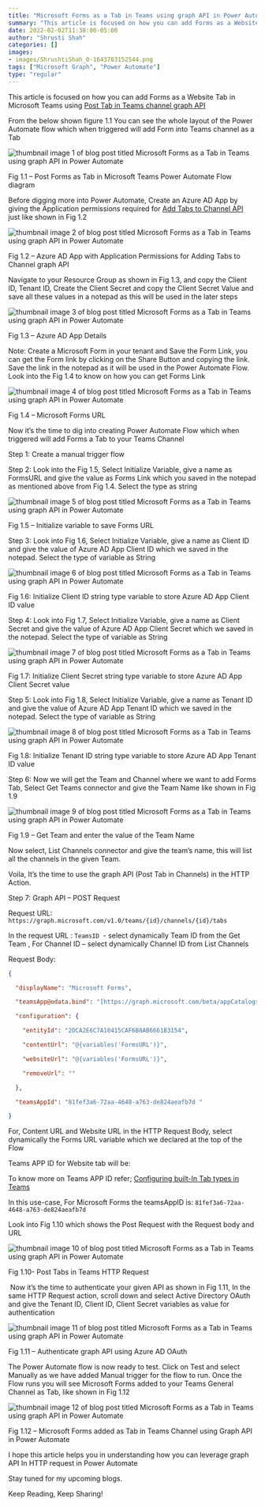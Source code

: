```yaml
---
title: "Microsoft Forms as a Tab in Teams using graph API in Power Automate"
summary: "This article is focused on how you can add Forms as a Website Tab in Microsoft Teams using Post Tab in Teams channel graph API"
date: 2022-02-02T11:38:00-05:00
author: "Shrusti Shah"
categories: []
images: 
- images/ShrushtiShah_0-1643783152544.png
tags: ["Microsoft Graph", "Power Automate"]
type: "regular"
---
```


This article is focused on how you can add Forms as a Website Tab in Microsoft Teams using [Post Tab in Teams channel graph API](https://docs.microsoft.com/graph/api/channel-post-tabs?view=graph-rest-1.0)

From the below shown figure 1.1 You can see the whole layout of the Power Automate flow which when triggered will add Form into Teams channel as a Tab

![thumbnail image 1 of blog post titled Microsoft Forms as a Tab in Teams using graph API in Power Automate ](images/ShrushtiShah_0-1643783152544.png)

Fig 1.1 – Post Forms as Tab in Microsoft Teams Power Automate Flow diagram

Before digging more into Power Automate, Create an Azure AD App by giving the Application permissions required for [Add Tabs to Channel API](https://docs.microsoft.com/graph/api/channel-post-tabs?view=graph-rest-1.0) just like shown in Fig 1.2

![thumbnail image 2 of blog post titled Microsoft Forms as a Tab in Teams using graph API in Power Automate ](images/ShrushtiShah_1-1643783152566.png)

Fig 1.2 – Azure AD App with Application Permissions for Adding Tabs to Channel graph API

Navigate to your Resource Group as shown in Fig 1.3, and copy the Client ID, Tenant ID, Create the Client Secret and copy the Client Secret Value and save all these values in a notepad as this will be used in the later steps

![thumbnail image 3 of blog post titled Microsoft Forms as a Tab in Teams using graph API in Power Automate ](images/ShrushtiShah_2-1643783152584.png)

Fig 1.3 – Azure AD App Details

Note: Create a Microsoft Form in your tenant and Save the Form Link, you can get the Form link by clicking on the Share Button and copying the link. Save the link in the notepad as it will be used in the Power Automate Flow. Look into the Fig 1.4 to know on how you can get Forms Link

![thumbnail image 4 of blog post titled Microsoft Forms as a Tab in Teams using graph API in Power Automate ](images/ShrushtiShah_3-1643783152590.png)

Fig 1.4 – Microsoft Forms URL

Now it’s the time to dig into creating Power Automate Flow which when triggered will add Forms a Tab to your Teams Channel

Step 1: Create a manual trigger flow

Step 2: Look into the Fig 1.5, Select Initialize Variable, give a name as FormsURL and give the value as Forms Link which you saved in the notepad as mentioned above from Fig 1.4. Select the type as string

![thumbnail image 5 of blog post titled Microsoft Forms as a Tab in Teams using graph API in Power Automate ](images/ShrushtiShah_4-1643783152592.png)

Fig 1.5 – Initialize variable to save Forms URL

Step 3: Look into Fig 1.6, Select Initialize Variable, give a name as Client ID and give the value of Azure AD App Client ID which we saved in the notepad. Select the type of variable as String

![thumbnail image 6 of blog post titled Microsoft Forms as a Tab in Teams using graph API in Power Automate ](images/ShrushtiShah_5-1643783152594.png)

Fig 1.6: Initialize Client ID string type variable to store Azure AD App Client ID value

Step 4: Look into Fig 1.7, Select Initialize Variable, give a name as Client Secret and give the value of Azure AD App Client Secret which we saved in the notepad. Select the type of variable as String

![thumbnail image 7 of blog post titled Microsoft Forms as a Tab in Teams using graph API in Power Automate ](images/ShrushtiShah_6-1643783152595.png)

Fig 1.7: Initialize Client Secret string type variable to store Azure AD App Client Secret value

Step 5: Look into Fig 1.8, Select Initialize Variable, give a name as Tenant ID and give the value of Azure AD App Tenant ID which we saved in the notepad. Select the type of variable as String

![thumbnail image 8 of blog post titled Microsoft Forms as a Tab in Teams using graph API in Power Automate ](images/ShrushtiShah_7-1643783152597.png)

Fig 1.8: Initialize Tenant ID string type variable to store Azure AD App Tenant ID value

Step 6: Now we will get the Team and Channel where we want to add Forms Tab, Select Get Teams connector and give the Team Name like shown in Fig 1.9

![thumbnail image 9 of blog post titled Microsoft Forms as a Tab in Teams using graph API in Power Automate ](images/ShrushtiShah_8-1643783152599.png)

Fig 1.9 – Get Team and enter the value of the Team Name

Now select, List Channels connector and give the team’s name, this will list all the channels in the given Team.

Voila, It’s the time to use the graph API (Post Tab in Channels) in the HTTP Action.

Step 7: Graph API – POST Request

Request URL: `https://graph.microsoft.com/v1.0/teams/{id}/channels/{id}/tabs`

In the request URL : `TeamsID`  - select dynamically Team ID from the Get Team , For Channel ID – select dynamically Channel ID from List Channels

Request Body: 

```json
{

  "displayName": "Microsoft Forms",

  "teamsApp@odata.bind": "[https://graph.microsoft.com/beta/appCatalogs/teamsApps/com.microsoft.teamspace.tab.web](https://graph.microsoft.com/beta/appCatalogs/teamsApps/com.microsoft.teamspace.tab.web)",

  "configuration": {

    "entityId": "2DCA2E6C7A10415CAF6B8AB6661B3154",

    "contentUrl": "@{variables('FormsURL')}",

    "websiteUrl": "@{variables('FormsURL')}",

    "removeUrl": ""

  },

  "teamsAppId": "81fef3a6-72aa-4648-a763-de824aeafb7d "

}
```

For, Content URL and Website URL in the HTTP Request Body, select dynamically the Forms URL variable which we declared at the top of the Flow

Teams APP ID for Website tab will be:

To know more on Teams APP ID refer; [Configuring built-In Tab types in Teams](https://docs.microsoft.com/graph/teams-configuring-builtin-tabs#:~:text=For%20document%20library%20tabs%2C%20the,tab.)

In this use-case, For Microsoft Forms the teamsAppID is: `81fef3a6-72aa-4648-a763-de824aeafb7d`

Look into Fig 1.10 which shows the Post Request with the Request body and URL

![thumbnail image 10 of blog post titled Microsoft Forms as a Tab in Teams using graph API in Power Automate ](images/ShrushtiShah_9-1643783152606.png)

Fig 1.10- Post Tabs in Teams HTTP Request

 Now it’s the time to authenticate your given API as shown in Fig 1.11, In the same HTTP Request action, scroll down and select Active Directory OAuth and give the Tenant ID, Client ID, Client Secret variables as value for authentication

![thumbnail image 11 of blog post titled Microsoft Forms as a Tab in Teams using graph API in Power Automate ](images/ShrushtiShah_10-1643783152610.png)

Fig 1.11 – Authenticate graph API using Azure AD OAuth

The Power Automate flow is now ready to test. Click on Test and select Manually as we have added Manual trigger for the flow to run. Once the Flow runs you will see Microsoft Forms added to your Teams General Channel as Tab, like shown in Fig 1.12

![thumbnail image 12 of blog post titled Microsoft Forms as a Tab in Teams using graph API in Power Automate ](images/ShrushtiShah_11-1643783152619.png)

Fig 1.12 – Microsoft Forms added as Tab in Teams Channel using Graph API in Power Automate

I hope this article helps you in understanding how you can leverage graph API In HTTP request in Power Automate

Stay tuned for my upcoming blogs.

Keep Reading, Keep Sharing!
